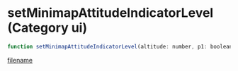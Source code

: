 # setMinimapAttitudeIndicatorLevel (Category ui)

```js
function setMinimapAttitudeIndicatorLevel(altitude: number, p1: boolean): void
```

[filename](setMinimapAttitudeIndicatorLevel_m.md ':include')